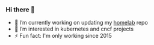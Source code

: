 ### Hi there 👋

<!--
**marthydavid/marthydavid** is a ✨ _special_ ✨ repository because its `README.md` (this file) appears on your GitHub profile.

Here are some ideas to get you started:
-->
- 🔭 I’m currently working on updating my [homelab](https://github.com/marthydavid/homelab) repo
- 🌱 I’m interested in kubernetes and cncf projects
- ⚡ Fun fact: I'm only working since 2015
